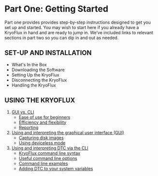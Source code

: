 # Part One: Getting Started

Part one provides provides step-by-step instructions designed to get you set up and started. You may wish to start here if you already have a KryoFlux in hand and are ready to jump in. We’ve included links to relevant sections in part two so you can dip in and out as needed.

## SET-UP AND INSTALLATION

* What's In the Box
* Downloading the Software 
* Setting Up the KryoFlux 
* Disconnecting the KryoFlux 
* Handling the KryoFlux 


## USING THE KRYOFLUX

1. [GUI vs. CLI](/01%20PART%20ONE%20Getting%20Started/02%20USING%20THE%20KRYOFLUX/README.md#gui-vs-cli)
	* [Ease of use for beginners](/01%20PART%20ONE%20Getting%20Started/02%20USING%20THE%20KRYOFLUX/README.md#ease-of-use-for-beginners)
	* [Efficiency and flexibility](./02%20USING%20THE%20KRYOFLUX/README.md#efficiency-and-flexibility)
	* [Reporting](./02%20USING%20THE%20KRYOFLUX/README.md#reporting)
2. [Using and interpreting the graphical user interface (GUI)](./02%20USING%20THE%20KRYOFLUX/README.md#using-and-interpreting-the-graphical-user-interface-(gui))
	* [Capturing disk images](./02%20USING%20THE%20KRYOFLUX/README.md#capturing-disk-images)
	* [Using deviceless mode](./02%20USING%20THE%20KRYOFLUX/README.md#using-deviceless-mode)
3.	[Using and interpreting DTC via the CLI](./02%20USING%20THE%20KRYOFLUX/README.md#using-and-interpreting-dtc-via-the-cli)
	* [KryoFlux command line syntax](./02%20USING%20THE%20KRYOFLUX/README.md#kryoflux-command-line-syntax)
	* [Useful command line options](./02%20USING%20THE%20KRYOFLUX/README.md#useful-command-line-options)
	* [Command line examples](./02%20USING%20THE%20KRYOFLUX/README.md#command-line-examples)
	* [Adding DTC to your system variables](./02%20USING%20THE%20KRYOFLUX/README.md#adding-dtc-to-your-system-variables)
